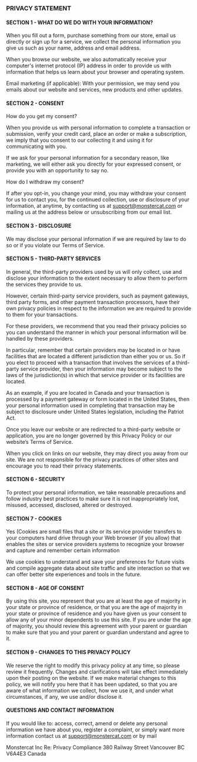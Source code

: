 ### PRIVACY STATEMENT

#### SECTION 1 - WHAT DO WE DO WITH YOUR INFORMATION?

When you fill out a form, purchase something from our store, email us directly or sign up for a service, we collect the personal information you give us such as your name, address and email address.

When you browse our website, we also automatically receive your computer's internet protocol (IP) address in order to provide us with information that helps us learn about your browser and operating system.

Email marketing (if applicable): With your permission, we may send you emails about our website and services, new products and other updates.

#### SECTION 2 - CONSENT

How do you get my consent?

When you provide us with personal information to complete a transaction or submission, verify your credit card, place an order or make a subscription, we imply that you consent to our collecting it and using it for communicating with you.

If we ask for your personal information for a secondary reason, like marketing, we will either ask you directly for your expressed consent, or provide you with an opportunity to say no.

How do I withdraw my consent?

If after you opt-in, you change your mind, you may withdraw your consent for us to contact you, for the continued collection, use or disclosure of your information, at anytime, by contacting us at support@monstercat.com or mailing us at the address below or unsubscribing from our email list.

#### SECTION 3 - DISCLOSURE

We may disclose your personal information if we are required by law to do so or if you violate our Terms of Service.

#### SECTION 5 - THIRD-PARTY SERVICES

In general, the third-party providers used by us will only collect, use and disclose your information to the extent necessary to allow them to perform the services they provide to us.

However, certain third-party service providers, such as payment gateways, third party forms, and other payment transaction processors, have their own privacy policies in respect to the information we are required to provide to them for your transactions.

For these providers, we recommend that you read their privacy policies so you can understand the manner in which your personal information will be handled by these providers.

In particular, remember that certain providers may be located in or have facilities that are located a different jurisdiction than either you or us. So if you elect to proceed with a transaction that involves the services of a third-party service provider, then your information may become subject to the laws of the jurisdiction(s) in which that service provider or its facilities are located.

As an example, if you are located in Canada and your transaction is processed by a payment gateway or form located in the United States, then your personal information used in completing that transaction may be subject to disclosure under United States legislation, including the Patriot Act.

Once you leave our website or are redirected to a third-party website or application, you are no longer governed by this Privacy Policy or our website’s Terms of Service.

When you click on links on our website, they may direct you away from our site. We are not responsible for the privacy practices of other sites and encourage you to read their privacy statements.

#### SECTION 6 - SECURITY

To protect your personal information, we take reasonable precautions and follow industry best practices to make sure it is not inappropriately lost, misused, accessed, disclosed, altered or destroyed.

#### SECTION 7 - COOKIES

Yes (Cookies are small files that a site or its service provider transfers to your computers hard drive through your Web browser (if you allow) that enables the sites or service providers systems to recognize your browser and capture and remember certain information

We use cookies to understand and save your preferences for future visits and compile aggregate data about site traffic and site interaction so that we can offer better site experiences and tools in the future.

#### SECTION 8 - AGE OF CONSENT

By using this site, you represent that you are at least the age of majority in your state or province of residence, or that you are the age of majority in your state or province of residence and you have given us your consent to allow any of your minor dependents to use this site. If you are under the age of majority, you should review this agreement with your parent or guardian to make sure that you and your parent or guardian understand and agree to it.

#### SECTION 9 - CHANGES TO THIS PRIVACY POLICY

We reserve the right to modify this privacy policy at any time, so please review it frequently. Changes and clarifications will take effect immediately upon their posting on the website. If we make material changes to this policy, we will notify you here that it has been updated, so that you are aware of what information we collect, how we use it, and under what circumstances, if any, we use and/or disclose it.

#### QUESTIONS AND CONTACT INFORMATION

If you would like to: access, correct, amend or delete any personal information we have about you, register a complaint, or simply want more information contact us at support@monstercat.com or by mail

Monstercat Inc
Re: Privacy Compliance
380 Railway Street Vancouver BC V6A4E3 Canada
